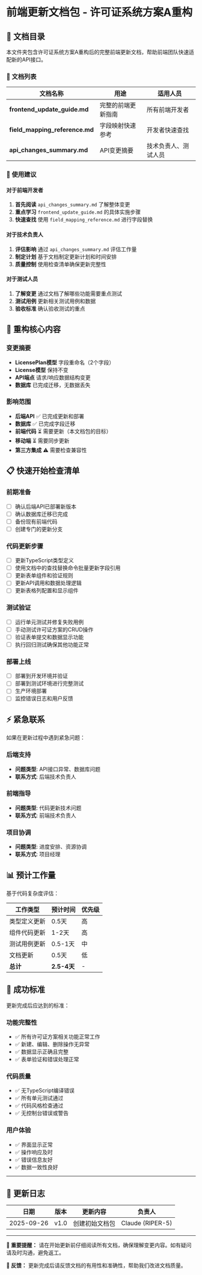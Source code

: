 # 前端更新文档包 - 许可证系统方案A重构

## 📁 文档目录

本文件夹包含许可证系统方案A重构后的完整前端更新文档，帮助前端团队快速适配新的API接口。

### 📄 文档列表

| 文档名称 | 用途 | 适用人员 |
|---------|------|----------|
| **frontend_update_guide.md** | 完整的前端更新指南 | 所有前端开发者 |
| **field_mapping_reference.md** | 字段映射快速参考 | 开发者快速查找 |
| **api_changes_summary.md** | API变更摘要 | 技术负责人、测试人员 |

### 🎯 使用建议

#### 对于前端开发者
1. **首先阅读** `api_changes_summary.md` 了解整体变更
2. **重点学习** `frontend_update_guide.md` 的具体实施步骤
3. **快速查找** 使用 `field_mapping_reference.md` 进行字段替换

#### 对于技术负责人
1. **评估影响** 通过 `api_changes_summary.md` 评估工作量
2. **制定计划** 基于文档制定更新计划和时间安排
3. **质量控制** 使用检查清单确保更新完整性

#### 对于测试人员
1. **了解变更** 通过文档了解哪些功能需要重点测试
2. **测试用例** 更新相关测试用例和数据
3. **验收标准** 确认验收测试的重点

## 🔄 重构核心内容

### 变更摘要
- **LicensePlan模型** 字段重命名（2个字段）
- **License模型** 保持不变
- **API端点** 请求/响应数据结构变更
- **数据库** 已完成迁移，无数据丢失

### 影响范围
- **后端API** ✅ 已完成更新和部署
- **数据库** ✅ 已完成字段迁移
- **前端代码** ⏳ 需要更新（本文档包的目标）
- **移动端** ⏳ 需要同步更新
- **第三方集成** ⚠️ 需要检查兼容性

## 📋 快速开始检查清单

### 前期准备
- [ ] 确认后端API已部署新版本
- [ ] 确认数据库迁移已完成
- [ ] 备份现有前端代码
- [ ] 创建专门的更新分支

### 代码更新步骤
- [ ] 更新TypeScript类型定义
- [ ] 使用文档中的查找替换命令批量更新字段引用
- [ ] 更新表单组件和验证规则
- [ ] 更新API调用和数据处理逻辑
- [ ] 更新表格列配置和显示组件

### 测试验证
- [ ] 运行单元测试并修复失败用例
- [ ] 手动测试许可证方案的CRUD操作
- [ ] 验证表单提交和数据显示功能
- [ ] 执行回归测试确保其他功能正常

### 部署上线
- [ ] 部署到开发环境并验证
- [ ] 部署到测试环境进行完整测试
- [ ] 生产环境部署
- [ ] 监控错误日志和用户反馈

## ⚡ 紧急联系

如果在更新过程中遇到紧急问题：

### 后端支持
- **问题类型**: API接口异常、数据库问题
- **联系方式**: 后端技术负责人

### 前端指导  
- **问题类型**: 代码更新技术问题
- **联系方式**: 前端技术负责人

### 项目协调
- **问题类型**: 进度安排、资源协调
- **联系方式**: 项目经理

## 📊 预计工作量

基于代码复杂度评估：

| 工作类型 | 预计时间 | 优先级 |
|---------|----------|-------|
| 类型定义更新 | 0.5天 | 高 |
| 组件代码更新 | 1-2天 | 高 |
| 测试用例更新 | 0.5-1天 | 中 |
| 文档更新 | 0.5天 | 低 |
| **总计** | **2.5-4天** | - |

## 🎯 成功标准

更新完成后应达到的标准：

### 功能完整性
- ✅ 所有许可证方案相关功能正常工作
- ✅ 新建、编辑、删除操作无异常
- ✅ 数据显示正确且完整
- ✅ 表单验证和错误处理正常

### 代码质量
- ✅ 无TypeScript编译错误
- ✅ 所有单元测试通过
- ✅ 代码风格检查通过
- ✅ 无控制台错误或警告

### 用户体验
- ✅ 界面显示正常
- ✅ 操作响应及时
- ✅ 错误信息友好
- ✅ 数据一致性良好

---

## 📝 更新日志

| 日期 | 版本 | 更新内容 | 负责人 |
|------|------|----------|-------|
| 2025-09-26 | v1.0 | 创建初始文档包 | Claude (RIPER-5) |

---

**🔴 重要提醒：** 请在开始更新前仔细阅读所有文档，确保理解变更内容。如有疑问请及时沟通，避免返工。

**📧 反馈：** 更新完成后请反馈文档的有用性和准确性，帮助我们改进文档质量。
